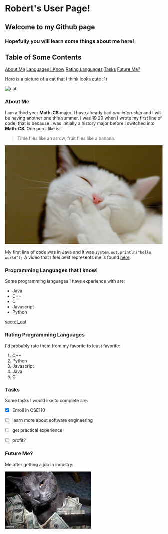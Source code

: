 # Robert's User Page!
## Welcome to my Github page
### Hopefully you will learn some things about me here!

## Table of Some Contents
[About Me]()
[Languages I Know](#programming-languages-that-i-know)
[Rating Languages]()
[Tasks]()
[Future Me?]()

Here is a picture of a cat that I think looks cute :^)

![cat](cat.jpg)

### About Me
I am a third year **Math-CS** major. I have already had *one internship* and I will be having another one this summer.
I was ~~19~~ 20 when I wrote my first line of code, that is because I was initially a history major before I switched into 
**Math-CS**. One pun I like is: 

>Time flies like an arrow, fruit flies like a banana.

![laughing_cat](laughing_cat.jpg)

My first line of code was in Java and it was `system.out.println("hello world");`
A video that I feel best represents me is found [here](https://tinyurl.com/yux39ajn).

### Programming Languages that I know!
Some programming languages I have experience with are:
- Java
- C++
- C
- Javascript
- Python

[secret_cat](/secret_cat.jpeg)

### Rating Programming Languages
I'd probably rate them from my favorite to least favorite:
1. C++
2. Python
3. Javascript
4. Java
5. C

### Tasks
Some tasks I would like to complete are:
- [x] Enroll in CSE110
- [ ] learn more about software engineering
- [ ] get practical experience
- [ ] profit?


### Future Me?
Me after getting a job in industry:

![money_Cat](money_Cat.jpg)